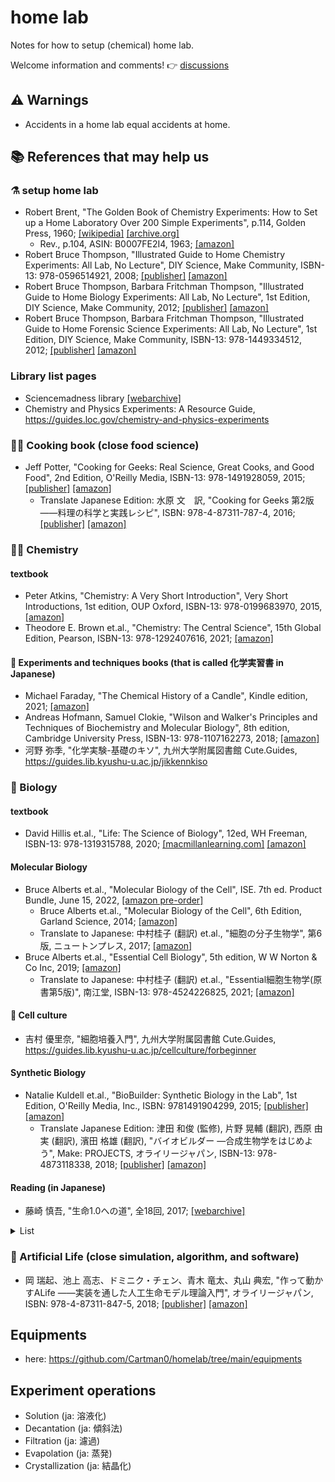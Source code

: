 # home lab

Notes for how to setup (chemical) home lab.

Welcome information and comments! 👉 [discussions](https://github.com/Cartman0/homelab/discussions/)

## :warning: Warnings

- Accidents in a home lab equal accidents at home.

## 📚 References that may help us

### ⚗️ setup home lab

- Robert Brent, "The Golden Book of Chemistry Experiments: How to Set up a Home Laboratory Over 200 Simple Experiments", p.114, Golden Press, 1960; [[wikipedia]](https://en.wikipedia.org/wiki/The_Golden_Book_of_Chemistry_Experiments) [[archive.org]](https://archive.org/details/brent-gbc)
  - Rev., p.104, ASIN: B0007FE2I4, 1963; [[amazon]](https://amzn.to/3DlIeQ7)
- Robert Bruce Thompson, "Illustrated Guide to Home Chemistry Experiments: All Lab, No Lecture", DIY Science, Make Community, ISBN-13: 978-0596514921, 2008; [[publisher]](https://www.makershed.com/products/make-illustrated-guide-to-home-chemistry-experiments-print) [[amazon]](https://amzn.to/3tNGQm9)
- Robert Bruce Thompson, Barbara Fritchman Thompson, "Illustrated Guide to Home Biology Experiments: All Lab, No Lecture", 1st Edition, DIY Science, Make Community, 2012; [[publisher]](https://www.makershed.com/products/make-illustrated-guide-to-home-biology-experiments-pdf) [[amazon]](https://amzn.to/3NtGtoA)
- Robert Bruce Thompson, Barbara Fritchman Thompson, "Illustrated Guide to Home Forensic Science Experiments: All Lab, No Lecture", 1st Edition, DIY Science, Make Community, ISBN-13: 978-1449334512, 2012; [[publisher]](https://www.oreilly.com/library/view/illustrated-guide-to/9781449334505/) [[amazon]](https://amzn.to/3LnjrxL)

### Library list pages

- Sciencemadness library [[webarchive]](http://web.archive.org/web/20220329180104/http://library.sciencemadness.org/library/index.html)
- Chemistry and Physics Experiments: A Resource Guide, https://guides.loc.gov/chemistry-and-physics-experiments

### 🧑‍🍳 Cooking book (close food science)

- Jeff Potter, "Cooking for Geeks: Real Science, Great Cooks, and Good Food", 2nd Edition, O'Reilly Media, ISBN-13: 978-1491928059, 2015; [[publisher]](https://www.oreilly.com/library/view/cooking-for-geeks/9781491928110/) [[amazon]](https://amzn.to/3DiLjAp) 
  - Translate Japanese Edition: 水原 文　訳, "Cooking for Geeks 第2版 ――料理の科学と実践レシピ", ISBN: 978-4-87311-787-4, 2016; [[publisher]](https://www.oreilly.co.jp/books/9784873117874/) [[amazon]](https://amzn.to/3LjVK9G)

### 👨‍🔬 Chemistry 

#### textbook

- Peter Atkins, "Chemistry: A Very Short Introduction", Very Short Introductions, 1st edition, OUP Oxford, ISBN-13: 978-0199683970, 2015, [[amazon]](https://amzn.to/3Kum6pn)
- Theodore E. Brown et.al., "Chemistry: The Central Science", 15th Global Edition, Pearson, ISBN-13: 978-1292407616, 2021; [[amazon]](https://amzn.to/3DlaqlY)

#### :microscope: Experiments and techniques books (that is called 化学実習書 in Japanese)

- Michael Faraday, "The Chemical History of a Candle", Kindle edition, 2021; [[amazon]](https://amzn.to/3xjSc3A) 
- Andreas Hofmann, Samuel Clokie, "Wilson and Walker's Principles and Techniques of Biochemistry and Molecular Biology", 8th edition, Cambridge University Press, ISBN-13: 978-1107162273, 2018; [[amazon]](https://amzn.to/3Lxdej5)
- 河野 弥季, "化学実験-基礎のキソ", 九州大学附属図書館 Cute.Guides, https://guides.lib.kyushu-u.ac.jp/jikkennkiso

### :microbe: Biology 

#### textbook

- David Hillis et.al., "Life: The Science of Biology", 12ed, WH Freeman, ISBN-13: 978-1319315788, 2020; [[macmillanlearning.com]](https://www.macmillanlearning.com/college/ca/product/Life-The-Science-of-Biology/p/1319017649) [[amazon]](https://amzn.to/3IQp6uP)

#### Molecular Biology

- Bruce Alberts et.al., "Molecular Biology of the Cell", ISE. 7th ed. Product Bundle, June 15, 2022, [[amazon pre-order]](https://amzn.to/3Lrn1qL)
  - Bruce Alberts et.al., "Molecular Biology of the Cell", 6th Edition, Garland Science, 2014; [[amazon]](https://amzn.to/3qP5TDy) 
  - Translate to Japanese: 中村桂子 (翻訳) et.al., "細胞の分子生物学", 第6版, ニュートンプレス, 2017; [[amazon]](https://amzn.to/3Dz6iiE) 
- Bruce Alberts et.al., "Essential Cell Biology", 5th edition, W W Norton & Co Inc, 2019; [[amazon]](https://amzn.to/36XwO94)
  - Translate to Japanese: 中村桂子 (翻訳) et.al., "Essential細胞生物学(原書第5版)", 南江堂, ISBN-13: 978-4524226825, 2021; [[amazon]](https://amzn.to/3NCLT0w)

#### 🧫 Cell culture

- 吉村 優里奈, "細胞培養入門", 九州大学附属図書館 Cute.Guides, https://guides.lib.kyushu-u.ac.jp/cellculture/forbeginner

#### Synthetic Biology

- Natalie Kuldell et.al., "BioBuilder: Synthetic Biology in the Lab", 1st Edition, O'Reilly Media, Inc., ISBN: 9781491904299, 2015; [[publisher]](https://www.oreilly.com/library/view/biobuilder/9781491907504/) [[amazon]](https://amzn.to/36XtSZV)
  - Translate Japanese Edition: 津田 和俊 (監修), 片野 晃輔 (翻訳), 西原 由実 (翻訳), 濱田 格雄 (翻訳), "バイオビルダー ―合成生物学をはじめよう", Make: PROJECTS, オライリージャパン, ISBN-13: 978-4873118338, 2018; [[publisher]](https://www.oreilly.co.jp/books/9784873118338/) [[amazon]](https://amzn.to/3qMcEpH) 
 
#### Reading (in Japanese)
 
- 藤崎 慎吾, "生命1.0への道", 全18回, 2017; [[webarchive]](http://web.archive.org/web/20220329165515/https://gendai.ismedia.jp/list/serial/seimei10)
<details><summary>List</summary>

1. 第1回 「がらくた生命」または「生命0.5」 [[webarchive]](http://web.archive.org/web/20220329170445/https://gendai.ismedia.jp/articles/-/54557)
2. 第2回 「母なる海」は都市伝説か？ [[webarchive]](http://web.archive.org/web/20220329170851/https://gendai.ismedia.jp/articles/-/54574)
3. 第3回 ダークホースかもしれない隕石衝突 [[webarchive]](http://web.archive.org/web/20220329171544/https://gendai.ismedia.jp/articles/-/54579)
4. 第4回 太陽系ヒッチハイク・ガイド [[webarchive]](http://web.archive.org/web/20220329172002/https://gendai.ismedia.jp/articles/-/54587)
5. 第5回 もし細胞が一軒の家だったら（1） [[webarchive]](http://web.archive.org/web/20220329172232/https://gendai.ismedia.jp/articles/-/54682)
6. 第6回 もし細胞が一軒の家だったら（2） [[webarchive]](http://web.archive.org/web/20220329172440/https://gendai.ismedia.jp/articles/-/55032)
7. 第7回 簡単！合成生物学　キッチンで「細胞」をつくってみた [[webarchive]](http://web.archive.org/web/20220329172720/https://gendai.ismedia.jp/articles/-/55034)
8. 第8回 5年以内に実現？　光合成をして分裂もする人工細胞〈前編〉 [[webarchive]](http://web.archive.org/web/20220329173004/https://gendai.ismedia.jp/articles/-/55345)
9. 第9回 5年以内に実現？　光合成をして分裂もする人工細胞〈後編〉 [[webarchive]](http://web.archive.org/web/20201205154606/https://gendai.ismedia.jp/articles/-/55611)
10. 第10回 分子版「ジュラシック・パーク」の世界 [[webarchive]](http://web.archive.org/web/20220329173456/https://gendai.ismedia.jp/articles/-/55823)
11. 第11回 チップの上の「生命」 [[webarchive]](http://web.archive.org/web/20220329173723/https://gendai.ismedia.jp/articles/-/56685)
12. 第12回 フランケンシュタインの大腸菌 [[webarchive]](http://web.archive.org/web/20220329174012/https://gendai.ismedia.jp/articles/-/57107)
13. 第13回 南極に現れた「ダーウィンの池」 [[webarchive]](http://web.archive.org/web/20220329174345/https://gendai.ismedia.jp/articles/-/57630)
14. 第14回 人工生命に慰霊碑と花束を（前編） [[webarchive]](http://web.archive.org/web/20210801070734/https://gendai.ismedia.jp/articles/-/58239)
15. 第15回 人工生命に慰霊碑と花束を（後編） [[webarchive]](http://web.archive.org/web/20210124192800/https://gendai.ismedia.jp/articles/-/58465)
16. 第16回 そして「生命2.0」への道（前編） [[webarchive]](http://web.archive.org/web/20201125091123/https://gendai.ismedia.jp/articles/-/58972)
17. 第17回 そして「生命2.0」への道（中編）～コップも椅子も生命になる [[webarchive]](http://web.archive.org/web/20220329175316/https://gendai.ismedia.jp/articles/-/59381)
18. 最終回 そして「生命2.0」への道（後編）体に刻まれた宇宙の非対称性 [[webarchive]](http://web.archive.org/web/20220329175425/https://gendai.ismedia.jp/articles/-/59534)

</details>

### :robot: Artificial Life (close simulation, algorithm, and software)

- 岡 瑞起、池上 高志、ドミニク・チェン、青木 竜太、丸山 典宏, "作って動かすALife ――実装を通した人工生命モデル理論入門", オライリージャパン, ISBN: 978-4-87311-847-5, 2018; [[publisher]](https://www.oreilly.co.jp/books/9784873118475/) [[amazon]](https://amzn.to/3wOkqmH)

## Equipments

- here: https://github.com/Cartman0/homelab/tree/main/equipments

## Experiment operations

- Solution (ja: 溶液化)
- Decantation (ja: 傾斜法)
- Filtration (ja: 濾過)
- Evapolation (ja: 蒸発)
- Crystallization (ja: 結晶化)
